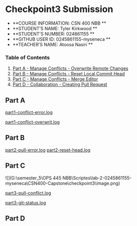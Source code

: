 # Checkpoint3 Submission

- **COURSE INFORMATION: CSN 400 NBB **
- **STUDENT’S NAME: Tyler Kirkwood **
- **STUDENT'S NUMBER: 024861155 **
- **GITHUB USER ID: 0245861155-myseneca **
- **TEACHER’S NAME: Atoosa Nasiri **

### Table of Contents
1. [Part A - Manage Conflicts - Overwrite Remote Changes](#header1)
2. [Part B - Manage Conflicts - Reset Local Commit Head](#header2)
3. [Part C - Manage Conflicts - Merge Editor](#header3)
4. [Part D - Collaboration - Creating Pull Request](#header4)

## Part A

[part1-conflict-error.log](https://github.com/0245861155-myseneca/CSN400-Capstone/blob/main/checkpoint3/logs/part1-conflict-error.log "part1-conflict-error.log")

[part1-conflict-overwrit.log](https://github.com/0245861155-myseneca/CSN400-Capstone/blob/main/checkpoint3/logs/part1-conflict-overwrite.log "part1-conflict-overwrite.log")

## Part B 

[part2-pull-error.log](https://github.com/0245861155-myseneca/CSN400-Capstone/blob/main/checkpoint3/logs/part2-pull-error.log "part2-pull-error.log")
[part2-reset-head.log](https://github.com/0245861155-myseneca/CSN400-Capstone/blob/main/checkpoint3/logs/part2-reset-head.log "part2-reset-head.log")

## Part C

![](G:\semester_5\OPS 445 NBB\Scriptes\lab-2-0245861155-myseneca\CSN400-Capstone\checkpoint3\image.png)



[part3-pull-conflict.log](https://github.com/0245861155-myseneca/CSN400-Capstone/blob/main/checkpoint3/logs/part3-pull-conflict.log "part3-pull-conflict.log")

[part3-git-status.log](https://github.com/0245861155-myseneca/CSN400-Capstone/blob/main/checkpoint3/logs/part3-status.log "part3-git-status.log")

## Part D

